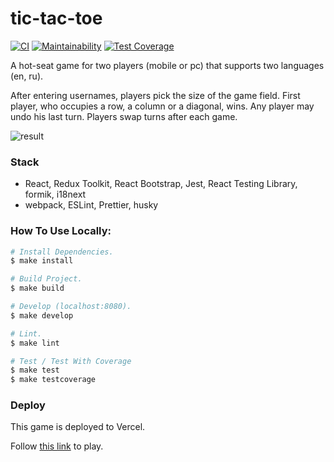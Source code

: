 # tic-tac-toe

[![CI](https://github.com/denivladislav/tic-tac-toe/workflows/CI/badge.svg)](https://github.com/denivladislav/tic-tac-toe/actions/workflows/CI.yml)
[![Maintainability](https://api.codeclimate.com/v1/badges/f1a44e153090002109fc/maintainability)](https://codeclimate.com/github/denivladislav/tic-tac-toe/maintainability)
[![Test Coverage](https://api.codeclimate.com/v1/badges/f1a44e153090002109fc/test_coverage)](https://codeclimate.com/github/denivladislav/tic-tac-toe/test_coverage)

A hot-seat game for two players (mobile or pc) that supports two languages (en, ru). 

After entering usernames, players pick the size of the game field. First player, who occupies a row, a column or a diagonal, wins. Any player may undo his last turn. Players swap turns after each game.

![result](https://user-images.githubusercontent.com/71961494/192490886-e34a6fe7-ea9e-43c7-998b-de09e14144d7.gif)

### Stack
- React, Redux Toolkit, React Bootstrap, Jest, React Testing Library, formik, i18next
- webpack, ESLint, Prettier, husky

### How To Use Locally:
```bash
# Install Dependencies.
$ make install

# Build Project.
$ make build

# Develop (localhost:8080).
$ make develop

# Lint.
$ make lint

# Test / Test With Coverage
$ make test
$ make testcoverage
```

### Deploy
This game is deployed to Vercel.

Follow <a href="https://tic-tac-toe-bice-eight.vercel.app/">this link</a> to play.